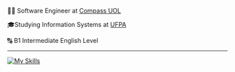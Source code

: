 <p>👨‍💻 Software Engineer at <a href="https://compass.uol/pt/home/" target="blank_">Compass UOL</a></p>
<p>🎓Studying Information Systems at <a href="https://ufpa.br/" target="blank_">UFPA</a></p>
<p>🔠 B1 Intermediate English Level</p>
<hr>

[![My Skills](https://skillicons.dev/icons?i=typescript,java,nodejs,spring,nestjs,rabbitmq,kafka,aws,redis,mysql,docker,mongodb)](https://skillicons.dev)
